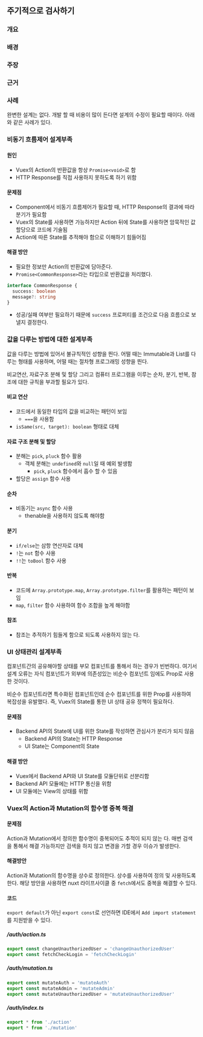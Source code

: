 ## 주기적으로 검사하기
### 개요 
### 배경 
### 주장 
### 근거 
### 사례

완변한 설계는 없다. 개발 할 때 비용이 많이 든다면 설계의 수정이 필요할 때이다. 아래와 같은 사례가 있다.

### 비동기 흐름제어 설계부족
#### 원인
- Vuex의 Action의 반환값을 항상 `Promise<void>`로 함
- HTTP Response를 직접 사용하지 못하도록 하기 위함

#### 문제점
- Component에서 비동기 흐름제어가 필요할 때, HTTP Response의 결과에 따라 분기가 필요함
- Vuex의 State를 사용하면 가능하지만 Action 뒤에 State를 사용하면 암묵적인 값 할당으로 코드에 기술됨
- Action에 따른 State를 추적해야 함으로 이해하기 힘들어짐

#### 해결 방안
- 필요한 정보만 Action의 반환값에 담아준다.
- `Promise<CommonResponse>`라는 타입으로 반환값을 처리했다.
```ts
interface CommonResponse {
  success: boolean
  message?: string
}
``` 
- 성공/실패 여부만 필요하기 때문에 `success` 프로퍼티를 조건으로 다음 흐름으로 보낼지 결정한다.

### 값을 다루는 방법에 대한 설계부족
값을 다루는 방법에 있어서 불규칙적인 성향을 띈다. 어떨 때는 Immutable과 List를 다루는 형태를 사용하며, 어떨 때는 절차형 프로그래밍 성향을 띈다.

비교연산, 자료구조 분해 및 할당 그리고 컴퓨터 프로그램을 이루는 순차, 분기, 반복, 참조에 대한 규칙을 부과할 필요가 있다.

#### 비교 연산
- 코드에서 동일한 타입의 값을 비교하는 패턴이 보임
  - `===`을 사용함
- `isSame(src, target): boolean` 형태로 대체

#### 자료 구조 분해 및 할당
- 분해는 `pick`, `pluck` 함수 활용
  - 객체 분해는 `undefined`와 `null`일 때 예외 발생함
    - `pick`, `pluck` 함수에서 흡수 할 수 있음
- 할당은 `assign` 함수 사용

#### 순차
- 비동기는 `async` 함수 사용
  - thenable을 사용하지 않도록 해야함

#### 분기
- `if/else`는 삼항 연산자로 대체
- `!`는 `not` 함수 사용
- `!!`는 `toBool` 함수 사용

#### 반복
- 코드에 `Array.prototype.map`, `Array.prototype.filter`를 활용하는 패턴이 보임
- `map`, `filter` 함수 사용하여 함수 조합을 높게 해야함

#### 참조
- 참조는 추적하기 힘들게 함으로 되도록 사용하지 않는 다.

### UI 상태관리 설계부족
컴포넌트간의 공유해야할 상태를 부모 컴포넌트를 통해서 하는 경우가 빈번하다. 여기서 설계 오류는 자식 컴포넌트가 외부에 의존성있는 비순수 컴포넌트 임에도 Prop로 사용한 것이다.

비순수 컴포넌트라면 특수화된 컴포넌트인데 순수 컴포넌트를 위한 Prop를 사용하여 복잡성을 유발했다. 즉, Vuex의 State를 통한 UI 상태 공유 정책이 필요하다.

#### 문제점
- Backend API의 State에 UI를 위한 State를 작성하면 관심사가 분리가 되지 않음
  - Backend API의 State는 HTTP Response
  - UI State는 Component의 State

#### 해결 방안
- Vuex에서 Backend API와 UI State를 모듈단위로 선분리함
- Backend API 모듈에는 HTTP 통신을 위함
- UI 모듈에는 View의 상태를 위함

### Vuex의 Action과 Mutation의 함수명 중복 해결
#### 문제점
Action과 Mutation에서 정의한 함수명이 중복되어도 추적이 되지 않는 다. 매번 검색을 통해서 해결 가능하지만 검색을 하지 않고 변경을 가할 경우 이슈가 발생한다.

#### 해결방안
Action과 Mutation의 함수명을 상수로 정의한다. 상수를 사용하여 정의 및 사용하도록 한다. 해당 방안을 사용하면 nuxt 라이프사이클 중 `fetch`에서도 중복을 해결할 수 있다.

#### 코드
`export default`가 아닌 `export const`로 선언하면 IDE에서 `Add import statement`를 지원받을 수 있다.

##### /auth/action.ts
```ts
export const changeUnauthorizedUser = 'changeUnauthorizedUser'
export const fetchCheckLogin = 'fetchCheckLogin'
```
##### /auth/mutation.ts
```ts
export const mutateAuth = 'mutateAuth'
export const mutateAdmin = 'mutateAdmin'
export const mutateUnauthorizedUser = 'mutateUnauthorizedUser'
```
##### /auth/index.ts
```ts
export * from './action'
export * from './mutation'
```